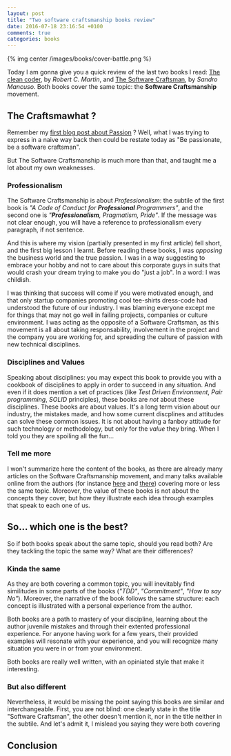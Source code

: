 ```yaml
---
layout: post
title: "Two software craftsmanship books review"
date: 2016-07-18 23:16:54 +0100
comments: true
categories: books
---
```


{% img center /images/books/cover-battle.png %}

Today I am gonna give you a quick review of the last two books I read: [The clean coder][clean-coder], by _Robert C. Martin_, and [The Software Craftsman][software-craftsman], by _Sandro Mancuso_.
Both books cover the same topic: the **Software Craftsmanship** movement.

<!-- More -->

The Craftsmawhat ?
------------------

Remember my [first blog post about Passion][first-blog-post] ? Well, what I was trying to express in a naive way back then could be restate today as "Be passionate, be a software craftsman". 

But The Software Craftsmanship is much more than that, and taught me a lot about my own weaknesses.

### Professionalism

The Software Craftsmanship is about _Professionalism_: the subtile of the first book is _"A Code of Conduct for **Professional** Programmers"_, and the second one is _"**Professionalism**, Pragmatism, Pride"_. If the message was not clear enough, you will have a reference to professionalism every paragraph, if not sentence.

And this is where my vision (partially presented in my first article) fell short, and the first big lesson I learnt. Before reading these books, I was _opposing_ the business world and the true passion. I was in a way suggesting to embrace your hobby and not to care about this corporate guys in suits that would crash your dream trying to make you do "just a job". In a word: I was childish.

I was thinking that success will come if you were motivated enough, and that only startup companies promoting cool tee-shirts dress-code had understood the future of our industry. I was blaming everyone except me for things that may not go well in failing projects, companies or culture environment. I was acting as the opposite of a Software Craftsman, as this movement is all about taking responsability, involvement in the project and the company you are working for, and spreading the culture of passion with new technical disciplines.

### Disciplines and Values

Speaking about disciplines: you may expect this book to provide you with a cookbook of disciplines to apply in order to succeed in any situation. And even if it does mention a set of practices (like _Test Driven Environment_, _Pair programming_, _SOLID_ principles), these books are _not_ about these disciplines. These books are about values. It's a long term vision about our industry, the mistakes made, and how some current discplines and attitudes can solve these common issues. It is not about having a fanboy attitude for such technology or methodology, but only for the _value_ they bring. When I told you they are spoiling all the fun...

### Tell me more

I won't summarize here the content of the books, as there are already many articles on the Software Craftsmanship movement, and many talks available online from the authors (for instance [here][sandro-talk] and [there][uncle-bob-talk]) covering more or less the same topic. Moreover, the value of these books is not about the concepts they cover, but how they illustrate each idea through examples that speak to each one of us.

So... which one is the best?
----------------------------

So if both books speak about the same topic, should you read both? Are they tackling the topic the same way? What are their differences?

### Kinda the same

As they are both covering a common topic, you will inevitably find similitudes in some parts of the books (_"TDD"_, _"Commitment"_, _"How to say No"_). Moreover, the narrative of the book follows the same structure: each concept is illustrated with a personal experience from the author.

Both books are a path to mastery of your discipline, learning about the author juvenile mistakes and through their extented professional experience. For anyone having work for a few years, their provided examples will resonate with your experience, and you will recognize many situation you were in or from your environment.

Both books are really well written, with an opiniated style that make it interesting.

### But also different

Nevertheless, it would be missing the point saying this books are similar and interchangeable. First, you are not blind: one clearly state in the title "Software Craftsman", the other doesn't mention it, nor in the title neither in the subtile. And let's admit it, I mislead you saying they were both covering 

Conclusion
----------

[clean-coder]:http://www.informit.com/store/clean-coder-a-code-of-conduct-for-professional-programmers-9780137081073
[software-craftsman]:http://www.informit.com/store/software-craftsman-professionalism-pragmatism-pride-9780134052502
[first-blog-post]:http://pierre-jean.baraud.fr/blog/2013/08/10/be-passionate/
[sandro-talk]:https://www.youtube.com/watch?v=9OhXqBlCmrM
[uncle-bob-talk]:https://www.youtube.com/watch?v=9Xy3QC7yxJw

